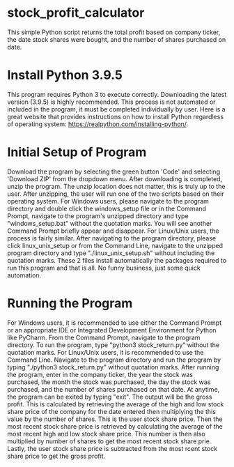 # stock_profit_calculator
This simple Python script returns the total profit based on company ticker, the date stock shares were bought, and the number of shares purchased on date.

# Install Python 3.9.5
This program requires Python 3 to execute correctly. Downloading the latest version (3.9.5) is highly recommended. This process is not automated or included in the program, it must be completed individually by user. Here is a great website that provides instructions on how to install Python regardless of operating system: https://realpython.com/installing-python/.

# Initial Setup of Program
Download the program by selecting the green button 'Code' and selecting 'Download ZIP' from the dropdown menu. After downloading is completed, unzip the program. The unzip location does not matter, this is truly up to the user. After unzipping, the user will run one of the two scripts based on their operating system. 
For Windows users, please navigate to the program directory and double click the windows_setup file or in the Command Prompt, navigate to the program's unzipped directory and type "windows_setup.bat" without the quotation marks. You will see another Command Prompt briefly appear and disappear.
For Linux/Unix users, the process is fairly similar. After navigating to the program directory, please click linux_unix_setup or from the Command Line, navigate to the unzipped program directory and type "./linux_unix_setup.sh" without including the quotation marks. 
These 2 files install automatically the packages required to run this program and that is all. No funny business, just some quick automation.

# Running the Program
For Windows users, it is recommended to use either the Command Prompt or an appropriate IDE or Integrated Development Environment for Python like PyCharm. 
From the Command Prompt, navigate to the program directory. To run the program, type "python3 stock_return.py" without the quotation marks.
For Linux/Unix users, it is recommended to use the Command Line. Navigate to the program directory and run the program by typing "./python3 stock_return.py" without quotation marks.
After running the program, enter in the company ticker, the year the stock was purchased, the month the stock was purchased, the day the stock was purchased, and the number of shares purchased on that date. At anytime, the program can be exited by typing "exit". 
The output will be the gross profit. This is calculated by retrieving the average of the high and low stock share price of the company for the date entered then multiplying the this value by the number of shares. This is the user stock share price. Then the most recent stock share price is retrieved by calculating the average of the most recent high and low stock share price. This number is then also multiplied by number of shares to get the most recent stock share prie. Lastly, the user stock share price is subtracted from the most rcent stock share price to get the gross profit. 
